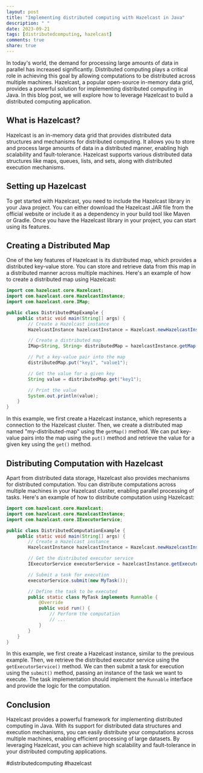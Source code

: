 ```yaml
---
layout: post
title: "Implementing distributed computing with Hazelcast in Java"
description: " "
date: 2023-09-21
tags: [distributedcomputing, hazelcast]
comments: true
share: true
---
```


In today's world, the demand for processing large amounts of data in parallel has increased significantly. Distributed computing plays a critical role in achieving this goal by allowing computations to be distributed across multiple machines. Hazelcast, a popular open-source in-memory data grid, provides a powerful solution for implementing distributed computing in Java. In this blog post, we will explore how to leverage Hazelcast to build a distributed computing application.

## What is Hazelcast?

Hazelcast is an in-memory data grid that provides distributed data structures and mechanisms for distributed computing. It allows you to store and process large amounts of data in a distributed manner, enabling high scalability and fault-tolerance. Hazelcast supports various distributed data structures like maps, queues, lists, and sets, along with distributed execution mechanisms.

## Setting up Hazelcast

To get started with Hazelcast, you need to include the Hazelcast library in your Java project. You can either download the Hazelcast JAR file from the official website or include it as a dependency in your build tool like Maven or Gradle. Once you have the Hazelcast library in your project, you can start using its features.

## Creating a Distributed Map

One of the key features of Hazelcast is its distributed map, which provides a distributed key-value store. You can store and retrieve data from this map in a distributed manner across multiple machines. Here's an example of how to create a distributed map using Hazelcast:

```java
import com.hazelcast.core.Hazelcast;
import com.hazelcast.core.HazelcastInstance;
import com.hazelcast.core.IMap;

public class DistributedMapExample {
    public static void main(String[] args) {
        // Create a Hazelcast instance
        HazelcastInstance hazelcastInstance = Hazelcast.newHazelcastInstance();

        // Create a distributed map
        IMap<String, String> distributedMap = hazelcastInstance.getMap("my-distributed-map");

        // Put a key-value pair into the map
        distributedMap.put("key1", "value1");

        // Get the value for a given key
        String value = distributedMap.get("key1");

        // Print the value
        System.out.println(value);
    }
}
```

In this example, we first create a Hazelcast instance, which represents a connection to the Hazelcast cluster. Then, we create a distributed map named "my-distributed-map" using the `getMap()` method. We can put key-value pairs into the map using the `put()` method and retrieve the value for a given key using the `get()` method.

## Distributing Computation with Hazelcast

Apart from distributed data storage, Hazelcast also provides mechanisms for distributed computation. You can distribute computations across multiple machines in your Hazelcast cluster, enabling parallel processing of tasks. Here's an example of how to distribute computation using Hazelcast:

```java
import com.hazelcast.core.Hazelcast;
import com.hazelcast.core.HazelcastInstance;
import com.hazelcast.core.IExecutorService;

public class DistributedComputationExample {
    public static void main(String[] args) {
        // Create a Hazelcast instance
        HazelcastInstance hazelcastInstance = Hazelcast.newHazelcastInstance();

        // Get the distributed executor service
        IExecutorService executorService = hazelcastInstance.getExecutorService("my-distributed-executor");

        // Submit a task for execution
        executorService.submit(new MyTask());

        // Define the task to be executed
        public static class MyTask implements Runnable {
            @Override
            public void run() {
                // Perform the computation
                // ...
            }
        }
    }
}
```

In this example, we first create a Hazelcast instance, similar to the previous example. Then, we retrieve the distributed executor service using the `getExecutorService()` method. We can then submit a task for execution using the `submit()` method, passing an instance of the task we want to execute. The task implementation should implement the `Runnable` interface and provide the logic for the computation.

## Conclusion

Hazelcast provides a powerful framework for implementing distributed computing in Java. With its support for distributed data structures and execution mechanisms, you can easily distribute your computations across multiple machines, enabling efficient processing of large datasets. By leveraging Hazelcast, you can achieve high scalability and fault-tolerance in your distributed computing applications.

#distributedcomputing #hazelcast